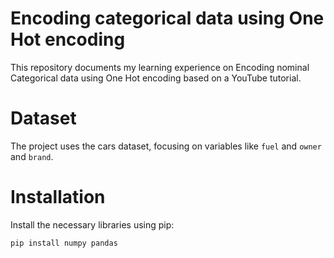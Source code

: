 # Encoding categorical data using One Hot encoding

This repository documents my learning experience on Encoding nominal Categorical data using One Hot encoding based on a YouTube tutorial.

# Dataset
The project uses the cars dataset, focusing on variables like  `fuel` and `owner` and `brand`.


# Installation
Install the necessary libraries using pip:
```bash
pip install numpy pandas 
